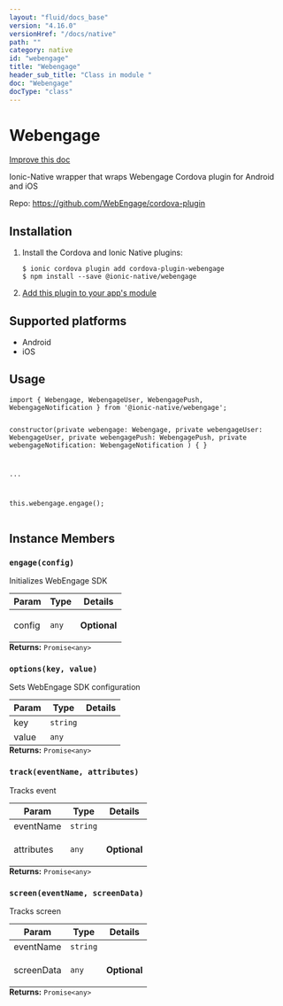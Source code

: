 ```yaml
---
layout: "fluid/docs_base"
version: "4.16.0"
versionHref: "/docs/native"
path: ""
category: native
id: "webengage"
title: "Webengage"
header_sub_title: "Class in module "
doc: "Webengage"
docType: "class"
---
```


<h1 class="api-title">Webengage</h1>

<a class="improve-v2-docs" href="http://github.com/ionic-team/ionic-native/edit/master/src/@ionic-native/plugins/webengage/index.ts#L1">
  Improve this doc
</a>







<p>Ionic-Native wrapper that wraps Webengage Cordova plugin for Android and iOS</p>


<p>Repo:
  <a href="https://github.com/WebEngage/cordova-plugin">
    https://github.com/WebEngage/cordova-plugin
  </a>
</p>


<h2><a class="anchor" name="installation" href="#installation"></a>Installation</h2>
<ol class="installation">
  <li>Install the Cordova and Ionic Native plugins:<br>
    <pre><code class="nohighlight">$ ionic cordova plugin add cordova-plugin-webengage
$ npm install --save @ionic-native/webengage
</code></pre>
  </li>
  <li><a href="https://ionicframework.com/docs/native/#Add_Plugins_to_Your_App_Module">Add this plugin to your app's module</a></li>
</ol>



<h2><a class="anchor" name="platforms" href="#platforms"></a>Supported platforms</h2>
<ul>
  <li>Android</li><li>iOS</li>
</ul>






<h2><a class="anchor" name="usage" href="#usage"></a>Usage</h2>
<pre><code class="lang-typescript">import { Webengage, WebengageUser, WebengagePush, WebengageNotification } from &#39;@ionic-native/webengage&#39;;


constructor(private webengage: Webengage, private webengageUser: WebengageUser, private webengagePush: WebengagePush, private webengageNotification: WebengageNotification ) { }

...

this.webengage.engage();
</code></pre>








<h2><a class="anchor" name="instance-members" href="#instance-members"></a>Instance Members</h2>
<h3><a class="anchor" name="engage" href="#engage"></a><code>engage(config)</code></h3>


Initializes WebEngage SDK
<table class="table param-table" style="margin:0;">
  <thead>
  <tr>
    <th>Param</th>
    <th>Type</th>
    <th>Details</th>
  </tr>
  </thead>
  <tbody>
  <tr>
    <td>
      config</td>
    <td>
      <code>any</code>
    </td>
    <td>
      <p><strong class="tag">Optional</strong></p>
</td>
  </tr>
  </tbody>
</table>

<div class="return-value" markdown="1">
  <i class="icon ion-arrow-return-left"></i>
  <b>Returns:</b> <code>Promise&lt;any&gt;</code> 
</div><h3><a class="anchor" name="options" href="#options"></a><code>options(key,&nbsp;value)</code></h3>


Sets WebEngage SDK configuration
<table class="table param-table" style="margin:0;">
  <thead>
  <tr>
    <th>Param</th>
    <th>Type</th>
    <th>Details</th>
  </tr>
  </thead>
  <tbody>
  <tr>
    <td>
      key</td>
    <td>
      <code>string</code>
    </td>
    <td>
      </td>
  </tr>
  
  <tr>
    <td>
      value</td>
    <td>
      <code>any</code>
    </td>
    <td>
      </td>
  </tr>
  </tbody>
</table>

<div class="return-value" markdown="1">
  <i class="icon ion-arrow-return-left"></i>
  <b>Returns:</b> <code>Promise&lt;any&gt;</code> 
</div><h3><a class="anchor" name="track" href="#track"></a><code>track(eventName,&nbsp;attributes)</code></h3>


Tracks event
<table class="table param-table" style="margin:0;">
  <thead>
  <tr>
    <th>Param</th>
    <th>Type</th>
    <th>Details</th>
  </tr>
  </thead>
  <tbody>
  <tr>
    <td>
      eventName</td>
    <td>
      <code>string</code>
    </td>
    <td>
      </td>
  </tr>
  
  <tr>
    <td>
      attributes</td>
    <td>
      <code>any</code>
    </td>
    <td>
      <p><strong class="tag">Optional</strong></p>
</td>
  </tr>
  </tbody>
</table>

<div class="return-value" markdown="1">
  <i class="icon ion-arrow-return-left"></i>
  <b>Returns:</b> <code>Promise&lt;any&gt;</code> 
</div><h3><a class="anchor" name="screen" href="#screen"></a><code>screen(eventName,&nbsp;screenData)</code></h3>


Tracks screen
<table class="table param-table" style="margin:0;">
  <thead>
  <tr>
    <th>Param</th>
    <th>Type</th>
    <th>Details</th>
  </tr>
  </thead>
  <tbody>
  <tr>
    <td>
      eventName</td>
    <td>
      <code>string</code>
    </td>
    <td>
      </td>
  </tr>
  
  <tr>
    <td>
      screenData</td>
    <td>
      <code>any</code>
    </td>
    <td>
      <p><strong class="tag">Optional</strong></p>
</td>
  </tr>
  </tbody>
</table>

<div class="return-value" markdown="1">
  <i class="icon ion-arrow-return-left"></i>
  <b>Returns:</b> <code>Promise&lt;any&gt;</code> 
</div>





